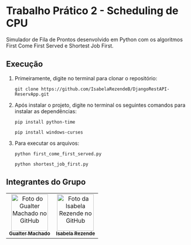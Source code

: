 # Trabalho Prático 2 - Scheduling de CPU
Simulador de Fila de Prontos desenvolvido em Python com os algoritmos First Come First Served e Shortest Job First.

## Execução
1. Primeiramente, digite no terminal para clonar o repositório:
    ```
    git clone https://github.com/IsabelaRezendeB/DjangoRestAPI-ReservApp.git
    ```

2. Após instalar o projeto, digite no terminal os seguintes comandos para instalar as dependências:
    ```
    pip install python-time
    ```

    ```
    pip install windows-curses
    ```
5. Para executar os arquivos:
    ```
    python first_come_first_served.py
    ```
    ```
    python shortest_job_first.py
    ```

## Integrantes do Grupo


<table>
  <tr>
    <td align="center">
      <a href="https://github.com/GualterMM">
        <img src="https://avatars.githubusercontent.com/u/35864822?v=4" width="100px;" alt="Foto do Gualter Machado no GitHub"/><br>
        <sub>
          <b>Gualter Machado</b>
        </sub>
      </a>
    </td>
    <td align="center">
      <a href="https://github.com/IsabelaRezendeB">
        <img src="https://avatars.githubusercontent.com/u/49520751?v=4" width="100px;" alt="Foto da Isabela Rezende no GitHub"/><br>
        <sub>
          <b>Isabela Rezende</b>
        </sub>
      </a>
    </td>
  </tr>
</table>
